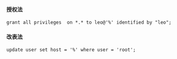 #### 授权法
````
grant all privileges  on *.* to leo@'%' identified by "leo";
````

#### 改表法
````
update user set host = '%' where user = 'root';
````